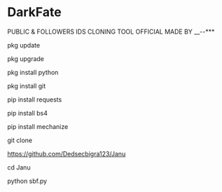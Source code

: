 # DarkFate

PUBLIC & FOLLOWERS IDS CLONING TOOL OFFICIAL MADE BY __--***

pkg update

pkg upgrade

pkg install python

pkg install git

pip install requests

pip install bs4 

pip install mechanize

git clone

https://github.com/Dedsecbigra123/Janu

cd Janu

python sbf.py

